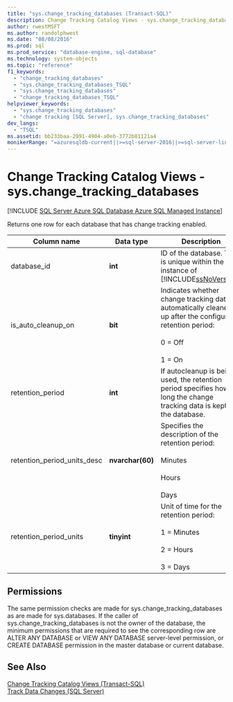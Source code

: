 ```yaml
---
title: "sys.change_tracking_databases (Transact-SQL)"
description: Change Tracking Catalog Views - sys.change_tracking_databases
author: rwestMSFT
ms.author: randolphwest
ms.date: "08/08/2016"
ms.prod: sql
ms.prod_service: "database-engine, sql-database"
ms.technology: system-objects
ms.topic: "reference"
f1_keywords:
  - "change_tracking_databases"
  - "sys.change_tracking_databases_TSQL"
  - "sys.change_tracking_databases"
  - "change_tracking_databases_TSQL"
helpviewer_keywords:
  - "sys.change_tracking_databases"
  - "change tracking [SQL Server], sys.change_tracking_databases"
dev_langs:
  - "TSQL"
ms.assetid: bb233baa-2991-4904-a0eb-3772b81121a4
monikerRange: "=azuresqldb-current||>=sql-server-2016||>=sql-server-linux-2017||=azuresqldb-mi-current"
---
```

# Change Tracking Catalog Views - sys.change_tracking_databases
[!INCLUDE [SQL Server Azure SQL Database Azure SQL Managed Instance](../../includes/applies-to-version/sql-asdb-asdbmi.md)]

  Returns one row for each database that has change tracking enabled.  

|Column name|Data type|Description|  
|-----------------|---------------|-----------------|  
|database_id|**int**|ID of the database. This is unique within the instance of [!INCLUDE[ssNoVersion](../../includes/ssnoversion-md.md)].|  
|is_auto_cleanup_on|**bit**|Indicates whether change tracking data is automatically cleaned up after the configured retention period:<br /><br /> 0 = Off<br /><br /> 1 = On|  
|retention_period|**int**|If autocleanup is being used, the retention period specifies how long the change tracking data is kept in the database.|  
|retention_period_units_desc|**nvarchar(60)**|Specifies the description of the retention period:<br /><br /> Minutes<br /><br /> Hours<br /><br /> Days|  
|retention_period_units|**tinyint**|Unit of time for the retention period:<br /><br /> 1 = Minutes<br /><br /> 2 = Hours<br /><br /> 3 = Days|  
  
## Permissions  
 The same permission checks are made for sys.change_tracking_databases as are made for sys.databases. If the caller of sys.change_tracking_databases is not the owner of the database, the minimum permissions that are required to see the corresponding row are ALTER ANY DATABASE or VIEW ANY DATABASE server-level permission, or CREATE DATABASE permission in the master database or current database.  
  
## See Also  
 [Change Tracking Catalog Views &#40;Transact-SQL&#41;](./catalog-views-transact-sql.md)   
 [Track Data Changes &#40;SQL Server&#41;](../../relational-databases/track-changes/track-data-changes-sql-server.md)  
  
